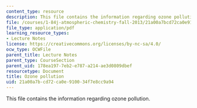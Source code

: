 ```yaml
---
content_type: resource
description: This file contains the information regarding ozone pollution.
file: /courses/1-84j-atmospheric-chemistry-fall-2013/21a00a7bcd72ca0e910034f7e8cc9a94_MIT1_84JF13_Lec14_ozone.pdf
file_type: application/pdf
learning_resource_types:
- Lecture Notes
license: https://creativecommons.org/licenses/by-nc-sa/4.0/
ocw_type: OCWFile
parent_title: Lecture Notes
parent_type: CourseSection
parent_uid: 178ea197-7eb2-e787-a214-ae3d0809dbef
resourcetype: Document
title: Ozone pollution
uid: 21a00a7b-cd72-ca0e-9100-34f7e8cc9a94
---
```

This file contains the information regarding ozone pollution.